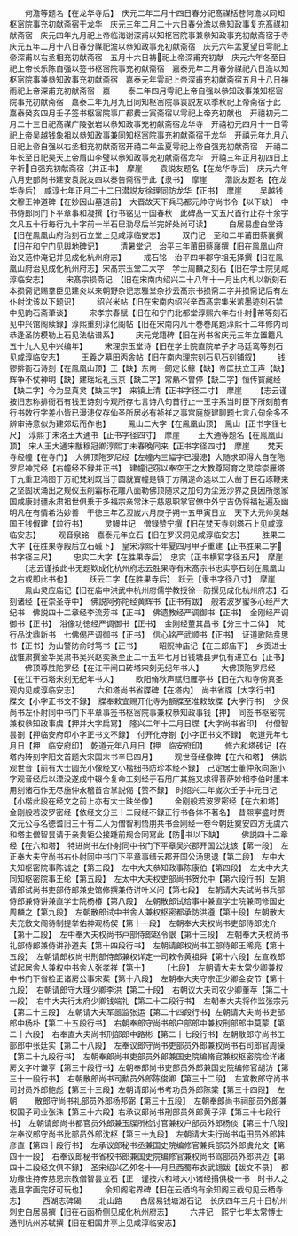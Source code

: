<!-- { "loadSidebar": true } -->
　　何澹等题名【在龙华寺后】　庆元二年二月十四日春分祀髙禖栝苍何澹以同知枢宻院事充初献斋宿于龙华　庆元三年二月二十六日春分澹以叅知政事复充髙禖初献斋宿　庆元四年九月祀上帝临海谢深甫以知枢宻院事兼叅知政事充初献斋宿于寺　庆元五年二月十八日春分禖祀澹以叅知政事充初献斋宿　庆元六年孟夏望日雩祀上帝深甫以右丞相充初献斋宿　五月十六日祷祀上帝深甫充初献　庆元六年冬至日祀上帝长乐陈自强以签书枢宻院事充初献斋宿　嘉泰元年二月春分禖祀八日澹以知枢宻院事兼叅知政事充初献斋宿　嘉泰元年雩祀上帝深甫充初献斋宿五月十八日祷雨祀上帝深甫充初献斋宿　嘉
　　泰二年四月雩祀上帝自强以叅知政事兼知枢宻院事充初献斋宿　嘉泰二年九月九日同知枢宻院事袁説友以季秋祀上帝斋宿于此　嘉泰癸亥四月壬子签书枢宻院事广都费士寅斋宿以雩祀上帝充初献也　开禧初元二月二十三日祀髙禖广陵张岩以叅知政事充初献斋宿龙华寺　开禧初元四月十一日雩祀上帝吴越钱象祖以叅知政事兼同知枢宻院事充初献斋宿于龙华　开禧元年九月八日祀上帝自强以右丞相充初献斋宿开禧二年孟夏雩祀上帝自强充初献斋宿　开禧二年长至日祀昊天上帝眉山李璧以叅知政事充初献斋宿龙华　开禧三年正月初四日上辛祈自强充初献斋宿【并正书】　摩崖
　　袁説友题名【在龙华寺后】　庆元六年八月吏部尚书建安袁説友四以奏告斋宿于此【隶书】　摩崖
　　濳説友题名【在龙华寺后】　咸淳七年正月二十二日潜説友徐理同防龙华【正书】　摩崖
　　吴越钱文穆王神道碑【在妙因山墓道前】　大晋故天下兵马都元帅守尚书令【以下缺】　中书侍郎同门下平章事和凝撰【行书铭见十国春秋　此碑髙一丈五尺首行止存十余字文凡五十行毎行九十字前一半石巳泐尽后半完好处尚可读】
　　白居易虚白堂诗【旧在鳯凰山府治刻石立堂上见咸淳临安志】
　　双门记　至和二年莆田蔡襄撰【旧在和宁门见舆地碑记】
　　清暑堂记　治平三年莆田蔡襄撰【旧在鳯凰山府治又范仲淹记并见成化杭州府志】
　　戒石铭　治平四年郡守祖无择撰【旧在鳯凰山府治见成化杭州府志】宋髙宗玉堂二大字　学士周麟之刻石【旧在学士院见咸淳临安志】
　　宋髙宗损斋记　【旧在宋南内绍兴二十八年十一月出内札以新刻石本损斋记赐羣臣见建炎以来朝野杂记志雅堂杂抄云髙宗书损斋二字并损斋记后有左仆射沈该以下题识】
　　绍兴米帖【旧在宋南内绍兴辛酉髙宗集米芾墨迹刻石禁中见韵石斋茟谈】
　　宋孝宗春赋【旧在和宁门北都堂淳熙六年右仆射芾等刻石见中兴馆阁续録】淳熙重刻淳化阁帖【旧在宋南内凡十巻巻尾题淳熙十二年修内司恭逢圣防模勒上石见法帖谱系】
　　庆元党籍碑【旧在尚书省庆元三年立置籍凡五十九人见中兴编年】
　　宋理宗玉堂诗【旧在学士院直院牟子才马廷鸾等刻石见咸淳临安志】
　　王羲之墓田丙舎帖【旧在南内理宗刻石见石刻铺叙】
　　钱镠排衙石诗刻【在鳯凰山顶】王【缺】东南一劒定长鲸【缺】帝匡扶立王声【缺】辉争不仗神明【缺】建瑶坛礼玉京【缺二字】常爇不曽停【缺二字】恒传寳藏经【缺二字】今为显真灵【缺三字】　来镇上清【正书字径二寸】　摩崖
　　【志云谨按旧志称排衙石有钱王诗刻今观所存七言诗八句首行止一王字系当时臣下所刻前有行书数行字差小皆已漫漶仅存仙圣所居必有祯祥之事宫庭旋建聊题七言八句余多不辨审诗意似为建郊坛而作也】
　　鳯山二大字【在鳯凰山顶】　鳯山【正书字径七尺】　淳熙丁未洛王大通书【正书字径四寸】　摩崖
　　王大通等题名【在鳯凰山顶】　宋人王大通宋黻穆冠卿淳熙丁未春晩同来【正书字径四寸】　摩崖
　　梵天寺经幢【在寺门】　大佛顶陁罗尼经【左幢内三幅字已漫漶】大随求即得大自在陁罗尼神咒经【右幢经不録并正书】　建幢记窃以奉空王之大教尊阿育之灵踪崇雁塔于九重卫鸿图于万祀梵刹既当于圆就寳幢是镇于方隅遂命选以工人凿于巨石琢鞭来之坚固状涌出之规仪玉削霜标花雕八面勒佛顶随求之加句为尘笼沙界之良因所愿家国咸康封疆永肃祖世俱乗于多福宗亲常沐于慈恩职掌官僚中外宁吉仍将福祉遍及幽明凡在有情希沾妙善　干徳三年乙丒嵗六月庚子朔十五甲寅日立　天下大元帅吴越国王钱俶建【竝行书】
　　灵鳗井记　僧録赞宁撰【旧在梵天寺刻塔石上见咸淳临安志】
　　观音泉铭　嘉泰元年立石【旧在罗汉洞见咸淳临安志】
　　胜果二大字【在胜果寺殿后立石磩下】　皇宋淳熙十年夏四月甲子重建【正书胜果二字书字径三尺】
　　忠实二大字【在胜果寺后】　忠实【正书横冩字径五尺】　摩崖
　　【志云谨按此书无题欵成化杭州府志云胜果寺有宋髙宗书忠实亭石刻在鳯凰山之右或即此书也】
　　跃云二字【在胜果寺后】　跃云【隶书字径八寸】　摩崖
　　鳯山灵应庙记【旧在庙中洪武中杭州府儒学教授徐一防撰见成化杭州府志】石刻诸经【在崇圣寺中】　佛説阿弥陀经黄辉书【正书有跋】　般若波罗蜜多心经严大纪书　佛説四十二章经李流芳书【正书】　佛遗教经严调御书【正书】　金刚经严调御书【正书】　浴像功徳经严调御书【正书】　金刚经董其昌书【分三十二体】　梵行品沈鼎新书　七佛偈严调御书【正书】　信心铭严武顺书【正书】　证道歌陆贲思书【正书】为山警防俞时笃书【正书】
　　昭贶神庙记【在三郎庙下】　乡贡进士战惟肃撰金华吴肃书吴兴赵奕篆至正二十五年七月日钱塘县尹仇有进立石【正书】
　　佛顶尊胜陀罗经【在江干闸口砖塔宋刻无纪年书人】
　　大佛顶陁罗尼经【在江干石塔宋刻无纪年书人】
　　欧阳脩秋声赋归雁亭书【旧在六和寺傍真圣观内见咸淳临安志】
　　六和塔尚书省牒碑【在塔内】　尚书省牒【大字行书】　牒文【小字正书文不録】　牒奉敕宜赐开化寺为额牒至准敕故牒【大字行书】　少保尚书左仆射同中书门下平章事签书枢宻院事兼权叅知政事钱【押】　同签书枢密院兼权叅知政事虞【押并大字扁冩】　隆兴二年十二月日牒【大字尚书省印】　付僧智昙劄【押临安府印小字正书文不録】　付开化寺劄【小字正书文不録】　乾道元年七月日【押　临安府印】　乾道元年八月日【押　临安府印】
　　修六和塔砖记【在塔内砖刻字阳文首题大宋国末书辛巳四月】
　　观世音经像碑【在六和塔】　佛説观世音【前有大士圆光小像经文小楷细书防珍本经不録】　己定居士董仲永向施小字观音经后以湮没遂成中辍今复命工刻经于石用广其施又求得菩萨妙相李伯时墨本用刻诸石作无尽施仲永稽首合掌説偈【赞不録】　时绍兴二年嵗次壬子中元日记【小楷此段在经文之前上亦有大士趺坐像】
　　金刚般若波罗密经【在六和塔】　金刚般若波罗密经【依经文分三十二叚经不録正行书各体不著名】　昔熙寕盛时贾文元公与名徳耆旧三十有二人为僧智利悟朋共书金刚经一卷今朝廷奠安四方无虞六和塔主僧智昙请于亲贵钜公接踵前规合同冩此【防书以下缺】
　　佛説四十二章经【在六和塔】　特进尚书左仆射同中书门下平章吴兴郡开国公沈该【苐一段】　左正奉大夫守尚书右仆射同中书门下平章事缙云郡开国公汤思退【第二段】　左中大夫知枢密院事陈诚之【第三段】　左中大夫叅知政事陈康伯【第四段】　左太中大夫同知枢密院事王纶【第五段】　左太中大夫权吏部尚书贺允中【第六段行书】左朝请郎试尚书吏部侍郎兼史馆修撰兼侍讲叶义问【第七段】　左朝请大夫试尚书兵部侍郎兼侍讲兼直学士院杨椿【第八段】　左朝散郎试给事中兼直学士院兼同修国史周麟之【第九段】　左朝散郎试中书舎人兼权枢密都承防洪遵【第十段】左朝散大夫充敷文阁待制提举佑神观杨偰【第十一段】　左朝奉大夫权尚书吏部侍郎沈介【第十二段】　左中奉大夫权尚书戸部侍郎赵令詪【第十三段】　左朝奉大夫权尚书礼部侍郎兼侍讲孙道夫【第十四段行书】　左朝请郎权尚书工部侍郎王晞亮【第十五段】　左朝请郎权尚书刑部侍郎兼权详定一司敕令黄祖舜【第十六段】左宣教郎试起居舎人兼权中书舎人张孝祥【第十】
　　【七段】　左朝请大夫太常少卿兼权中书门下省检正诸房公事宋棐【第十八段】　左朝奉大夫守宗正少卿金安节【第十九段】　右朝请郎守大理少卿李洪【第二十段】　右朝议大夫司农少卿董苹【第二十一段】　右中大夫行太府少卿钱端礼【第二十二段行书】　左朝奉大夫将作监张宗元【第二十三段】　左朝请大夫军噐监张运【第二十四段行书】左朝请大夫尚书吏部郎中杨朴【第二十五段行书】　右朝奉郎守尚书郎户部郎中兼权刑部郎中莫蒙【第二十六段】　右奉直大夫尚书刑部郎中路彬【第二十七段行书】左朝散郎守尚书工部郎中张廷实【第二十八段】　左奉议郎守尚书吏部员外郎兼权尚书右司郎官周操【第二十九段行书】　左朝奉郎尚书吏部员外郎兼国史院编脩官兼权枢密院检详诸房文字叶谦亨【第三十段行书】左朝奉郎尚书吏部员外郎兼国史院编修官胡汸【第三十一段行书】　右朝散郎尚书司勲员外郎陈俊卿【第三十二段】　左宣教郎守尚书司封员外郎鲍彪【第三十三段】左朝请郎尚书考功员外郎陈棠【第三十四叚】　左朝
　　散郎守尚书礼部员外郎杨邦弼【第三十五段】　左朝奉郎尚书祠部员外郎兼权国子司业张洙【第三十六段】右承议郎尚书刑部员外郎黄子淳【第三十七段行书】　左朝请郎尚书都官员外郎兼玉牒所检讨官兼权户部员外郎杨倓【第三十八段】　左奉议郎守尚书比部员外郎沈枢【第三十九段】　左朝请大夫行尚书屯田员外郎韩彦直【第四十段行书】　左承议郎秘书丞兼国史院编修官兼兵部员外郎虞允文【第四十一段】　右奉议郎秘书省校书郎兼国史院编修官兼权尚书驾部员外郎洪迈【第四十二段经文俱不録】　圣宋绍兴乙夘冬十一月旦西蜀布衣武翃跋【跋文不录】　都劝缘住持传慈恩宗教僧智昙立石【正　谨按六和塔大小诸经搨俱极一书　时书人之选且字画完好可玩也】
　　余知阁宅界碑【旧在云栖坞有余知阁三截句见云栖寺志】
　　西湖志碑碣
　　北山路
　　白居易钱塘湖石记　长庆四年三月十日杭州刺史白居易撰【旧在石函桥侧见成化杭州府志】
　　六井记　熙宁七年太常愽士通判杭州苏轼撰【旧在相国井亭上见咸淳临安志】
